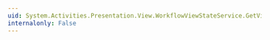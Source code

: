 ```yaml
---
uid: System.Activities.Presentation.View.WorkflowViewStateService.GetViewState(System.Object)
internalonly: False
---
```

